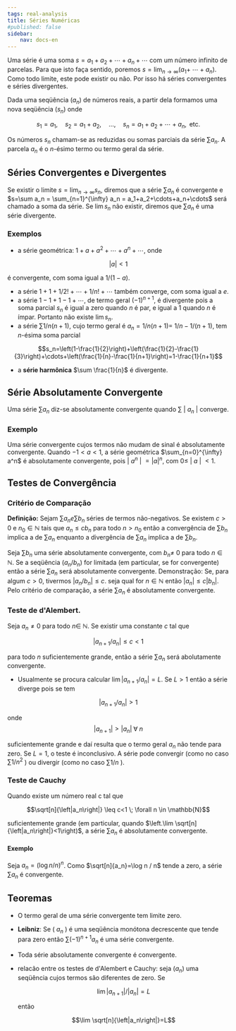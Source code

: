 ```yaml
---
tags: real-analysis
title: Séries Numéricas
#published: false
sidebar:
    nav: docs-en
---
```


Uma série é uma soma $s=a_1+a_2+\cdots+a_n+\cdots$ com um número infinito de parcelas. Para que isto faça sentido, poremos $s=\lim _{n \rightarrow \infty}\left(a_1+\right.$ $\left.\cdots+a_n\right)$. Como todo limite, este pode existir ou não. Por isso há séries convergentes e séries divergentes. 

Dada uma seqüência $\left(a_n\right)$ de números reais, a partir dela formamos uma nova seqüência $\left(s_n\right)$ onde

$$s_1=a_1, \quad s_2=a_1+a_2, \quad \ldots, \quad s_n=a_1+a_2+\cdots+a_n, \text { etc. }$$

Os números $s_n$ chamam-se as reduzidas ou somas parciais da série $\sum a_n$. A parcela $a_n$ é o $n$-ésimo termo ou termo geral da série.

## Séries Convergentes e Divergentes

Se existir o limite $s= \lim_{n \rightarrow \infty} s_n$, diremos que a série $\sum a_n$ é convergente e $s=\sum a_n =  \sum_{n=1}^{\infty} a_n = a_1+a_2+\cdots+a_n+\cdots$ será chamado a soma da série. Se $\lim s_n$ não existir, diremos que $\sum a_n$ é uma série divergente.

### Exemplos

-  a série geométrica: $1+a+a^2+\cdots+a^n+\cdots$, onde

$$|a| <1$$

é convergente, com soma igual a $1 /(1-a)$.

-  a série $1+1+1 / 2 !+\cdots+1 / n !+\cdots$ também converge, com soma igual a $e$.
-  a série $1-1+1-1+\cdots$, de termo geral $(-1)^{n+1}$, é divergente pois a soma parcial $s_n$ é igual a zero quando $n$ é par, e igual a 1 quando $n$ é ímpar. Portanto não existe $\lim s_n$.
-  a série $\sum 1 / n(n+1)$, cujo termo geral é $a_n=1 / n(n+1)=$ $1 / n-1 /(n+1)$, tem $n$-ésima soma parcial

$$s_n=\left(1-\frac{1}{2}\right)+\left(\frac{1}{2}-\frac{1}{3}\right)+\cdots+\left(\frac{1}{n}-\frac{1}{n+1}\right)=1-\frac{1}{n+1}$$

- a **série harmônica** $\sum \frac{1}{n}$ é divergente.

## Série Absolutamente Convergente

Uma série $\sum a_n$ diz-se absolutamente convergente quando $\sum$ $|$ $a_n$ $|$ converge.

### Exemplo

Uma série convergente cujos termos não mudam de sinal é absolutamente convergente. Quando $-1 < a < 1$, a série geométrica $\sum_{n=0}^{\infty} a^n$ é absolutamente convergente, pois $|$ $a^n$ $|$ $=|a|^n$, com $0 \leq$ $|$ $a$ $|$ $< 1$.

## Testes de Convergência

### Critério de Comparação

**Definição:** Sejam $\sum a_n e \sum b_n$ séries de termos não-negativos. Se existem $c>0$ e $n_0 \in \mathbb{N}$ tais que $a_n \leq c b_n$ para todo $n>n_0$ então a convergência de $\sum b_n$ implica a de $\sum a_n$ enquanto a divergência de $\sum a_n$ implica a de $\sum b_n$.

Seja $\sum b_n$ uma série absolutamente convergente, com $b_n \neq$ 0 para todo $n \in \mathbb{N}$. Se a seqüência $\left(a_n / b_n\right)$ for limitada (em particular, se for convergente) então a série $\sum a_n$ será absolutamente convergente.
Demonstração: Se, para algum $c>0$, tivermos $\left|a_n / b_n\right| \leq c$. seja qual for $n \in \mathbb{N}$ então $\left|a_n\right| \leq c\left|b_n\right|$. Pelo critério de comparação, a série $\sum a_n$ é absolutamente convergente.

### Teste de d'Alembert.

Seja $a_n \neq 0$ para todo $n \in$ $\mathbb{N}$. Se existir uma constante $c$ tal que 

$$|a_{n+1} / a_n | \leq c<1$$

para todo $n$ suficientemente grande, então a série $\sum a_n$ será abolutamente convergente.

- Usualmente se procura calcular $\lim \left|a_{n+1} / a_n\right|=L$. Se $L>1$ então a série diverge pois se tem

$$\left|a_{n+1} / a_n\right|>1$$

onde $$\left|a_{n+1}\right|>\left|a_n\right| \; \forall \; n$$ 

suficientemente grande e daí resulta que o termo geral $a_n$ não tende para zero. Se $L=1$, o teste é inconclusivo. A série pode convergir (como no caso $\sum 1 / n^2$ ) ou divergir (como no caso $\sum 1 / n$ ).
  
### Teste de Cauchy

Quando existe um número real c tal que 

$$\sqrt[n]{\left|a_n\right|} \leq c<1 \; \forall n \in \mathbb{N}$$ 

suficientemente grande (em particular, quando $\left.\lim \sqrt[n]{\left|a_n\right|}<1\right)$, a série $\sum a_n$ é absolutamente convergente.

#### Exemplo

Seja $a_n=(\log n / n)^n$. Como $\sqrt[n]{a_n}=\log n / n$ tende a zero, a série $\sum a_n$ é convergente.

## Teoremas

- O termo geral de uma série convergente tem limite zero.
- **Leibniz**: Se ( $a_n$ ) é uma seqüência monótona decrescente que tende para zero então $\sum(-1)^{n+1} a_n$ é uma série convergente.
- Toda série absolutamente convergente é convergente.
- relacão entre os testes de d'Alembert e Cauchy: seja $\left(a_n\right)$ uma seqüência cujos termos são diferentes de zero. Se

  $$\lim \left|a_{n+1}\right| /\left|a_n\right|=L$$

  então

  $$\lim \sqrt[n]{\left|a_n\right|}=L$$

